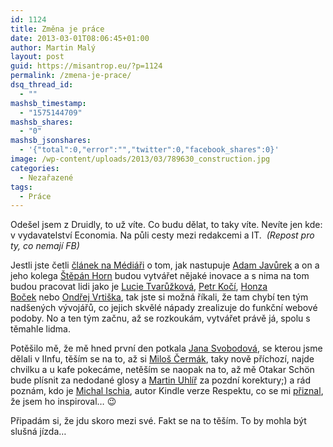 ```yaml
---
id: 1124
title: Změna je práce
date: 2013-03-01T08:06:45+01:00
author: Martin Malý
layout: post
guid: https://misantrop.eu/?p=1124
permalink: /zmena-je-prace/
dsq_thread_id:
  - ""
mashsb_timestamp:
  - "1575144709"
mashsb_shares:
  - "0"
mashsb_jsonshares:
  - '{"total":0,"error":"","twitter":0,"facebook_shares":0}'
image: /wp-content/uploads/2013/03/789630_construction.jpg
categories:
  - Nezařazené
tags:
  - Práce
---
```

Odešel jsem z Druidly, to už víte. Co budu dělat, to taky víte. Nevíte jen kde: v vydavatelství Economia. Na půli cesty mezi redakcemi a IT.  _(Repost pro ty, co nemají FB)_  
<!--more-->

  
Jestli jste četli [článek na Médiáři](https://www.mediar.cz/adam-javurek-nastupuje-od-ledna-do-ihned-cz-se-stepanem-hornem-budou-editori-inovaci/) o tom, jak nastupuje <a href="https://www.facebook.com/adam.javurek?group_id=0" data-hovercard="/ajax/hovercard/user.php?id=703547562&extragetparams=%7B%22group_id%22%3A0%7D">Adam Javůrek</a> a on a jeho kolega <a href="https://www.facebook.com/stepanhorn?group_id=0" data-hovercard="/ajax/hovercard/user.php?id=1003973261&extragetparams=%7B%22group_id%22%3A0%7D">Štěpán Horn</a> budou vytvářet nějaké inovace a s nima na tom budou pracovat lidi jako je <a href="https://www.facebook.com/lucie.tvaruzkova.5?group_id=0" data-hovercard="/ajax/hovercard/user.php?id=765048310&extragetparams=%7B%22group_id%22%3A0%7D">Lucie Tvarůžková</a>, <a href="https://www.facebook.com/kocipetr?group_id=0" data-hovercard="/ajax/hovercard/user.php?id=666157577&extragetparams=%7B%22group_id%22%3A0%7D">Petr Kočí</a>, <a href="https://www.facebook.com/honzabocek?group_id=0" data-hovercard="/ajax/hovercard/user.php?id=1088435445&extragetparams=%7B%22group_id%22%3A0%7D">Honza Boček</a> nebo <a href="https://www.facebook.com/ondrej.vrtiska?group_id=0" data-hovercard="/ajax/hovercard/user.php?id=100003241865148&extragetparams=%7B%22group_id%22%3A0%7D">Ondřej Vrtiška</a>, tak jste si možná říkali, že tam chybí ten tým nadšených vývojářů, co jejich skvělé nápady zrealizuje do funkční webové podoby. No a ten tým začnu, až se rozkoukám, vytvářet právě já, spolu s těmahle lidma.

Potěšilo mě, že mě hned první den potkala <a href="https://www.facebook.com/jana.svobodova.92505?group_id=0" data-hovercard="/ajax/hovercard/user.php?id=1570609243&extragetparams=%7B%22group_id%22%3A0%7D">Jana Svobodová</a>, se kterou jsme dělali v IInfu, těším se na to, až si <a href="https://www.facebook.com/milos.cermak?group_id=0" data-hovercard="/ajax/hovercard/user.php?id=712386679&extragetparams=%7B%22group_id%22%3A0%7D">Miloš Čermák</a>, taky nově příchozí, najde chvilku a u kafe pokecáme, netěším se naopak na to, až mě Otakar Schön bude plísnit za nedodané glosy a <a href="https://www.facebook.com/martin.uhlir?group_id=0" data-hovercard="/ajax/hovercard/user.php?id=1614115215&extragetparams=%7B%22group_id%22%3A0%7D">Martin Uhlíř</a> za pozdní korektury;) a rád poznám, kdo je <a href="https://www.facebook.com/michal.ischia?group_id=0" data-hovercard="/ajax/hovercard/user.php?id=100000024772921&extragetparams=%7B%22group_id%22%3A0%7D">Michal Ischia</a>, autor Kindle verze Respektu, co se mi [přiznal](https://misantrop.eu/radost-z-prace-ktera-k-necemu-byla/), že jsem ho inspiroval&#8230; 😉

Připadám si, že jdu skoro mezi své. Fakt se na to těším. To by mohla být slušná jízda&#8230;